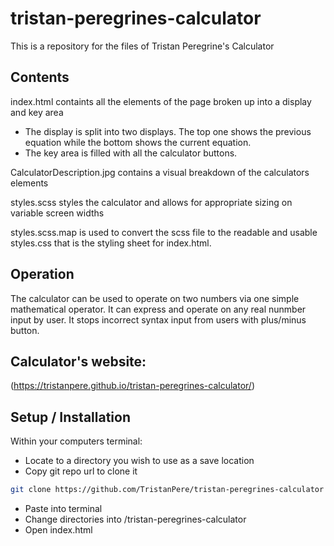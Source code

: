 # tristan-peregrines-calculator
This is a repository for the files of Tristan Peregrine's Calculator
## Contents
index.html containts all the elements of the page broken up into a display and key area
* The display is split into two displays. The top one shows the previous equation while the bottom shows the current equation.
* The key area is filled with all the calculator buttons.

CalculatorDescription.jpg contains a visual breakdown of the calculators elements

styles.scss styles the calculator and allows for appropriate sizing on variable screen widths

styles.scss.map is used to convert the scss file to the readable and usable styles.css that is the styling sheet for index.html.  


## Operation

The calculator can be used to operate on two numbers via one simple mathematical operator. It can express and operate on any real nunmber input by user. It stops incorrect syntax input from users with plus/minus button.

## Calculator's website:
(https://tristanpere.github.io/tristan-peregrines-calculator/)
## Setup / Installation
 
 Within your computers terminal:
 * Locate to a directory you wish to use as a save location
 * Copy git repo url to clone it
 ```bash
 git clone https://github.com/TristanPere/tristan-peregrines-calculator
 ```
 * Paste into terminal 
 * Change directories into /tristan-peregrines-calculator
 * Open index.html
